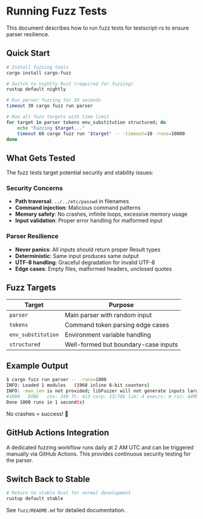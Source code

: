 # Running Fuzz Tests

This document describes how to run fuzz tests for testscript-rs to ensure parser resilience.

## Quick Start

```bash
# Install fuzzing tools
cargo install cargo-fuzz

# Switch to nightly Rust (required for fuzzing)
rustup default nightly

# Run parser fuzzing for 30 seconds
timeout 30 cargo fuzz run parser

# Run all fuzz targets with time limit
for target in parser tokens env_substitution structured; do
    echo "Fuzzing $target..."
    timeout 60 cargo fuzz run "$target" -- -timeout=10 -runs=10000
done
```

## What Gets Tested

The fuzz tests target potential security and stability issues:

### Security Concerns
- **Path traversal**: `../../etc/passwd` in filenames
- **Command injection**: Malicious command patterns  
- **Memory safety**: No crashes, infinite loops, excessive memory usage
- **Input validation**: Proper error handling for malformed input

### Parser Resilience  
- **Never panics**: All inputs should return proper Result types
- **Deterministic**: Same input produces same output
- **UTF-8 handling**: Graceful degradation for invalid UTF-8
- **Edge cases**: Empty files, malformed headers, unclosed quotes

## Fuzz Targets

| Target | Purpose |
|--------|---------|
| `parser` | Main parser with random input |
| `tokens` | Command token parsing edge cases |
| `env_substitution` | Environment variable handling |  
| `structured` | Well-formed but boundary-case inputs |

## Example Output

```bash
$ cargo fuzz run parser -- -runs=1000
INFO: Loaded 1 modules   (1968 inline 8-bit counters)
INFO: -max_len is not provided; libFuzzer will not generate inputs larger than 4096 bytes
#1000	DONE   cov: 249 ft: 413 corp: 23/70b lim: 4 exec/s: 0 rss: 44Mb
Done 1000 runs in 1 second(s)
```

No crashes = success! 🎉

## GitHub Actions Integration

A dedicated fuzzing workflow runs daily at 2 AM UTC and can be triggered manually via GitHub Actions. This provides continuous security testing for the parser.

## Switch Back to Stable

```bash
# Return to stable Rust for normal development
rustup default stable
```

See `fuzz/README.md` for detailed documentation.